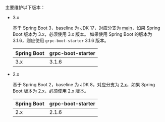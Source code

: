 主要维护以下版本：

- 3.x

    基于 Spring Boot 3，baseline 为 JDK 17，对应分支为 [main](https://github.com/DanielLiu1123/grpc-starter/)，如果 Spring Boot 版本为 3.x，必须使用 3.x 版本。
    如果使用 Spring Boot 的版本为 3.1.6，则应使用 `grpc-boot-starter` 3.1.6 版本。
        
    | Spring Boot | grpc-boot-starter |
    |-------------|-------------------|
    | 3.x         | 3.1.6             |

- 2.x

    基于 Spring Boot 2，baseline 为 JDK 8，对应分支为 [2.x](https://github.com/DanielLiu1123/grpc-starter/tree/2.x)，如果 Spring Boot 版本为 2.x，必须使用 2.x 版本。

    | Spring Boot | grpc-boot-starter |
    |-------------|-------------------|
    | 2.x         | 2.1.6             |
